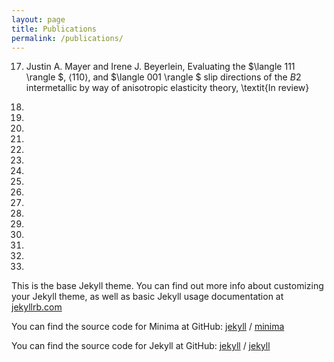 ```yaml
---
layout: page
title: Publications
permalink: /publications/
---
```


17. Justin A. Mayer and Irene J. Beyerlein, Evaluating the $\langle 111 \rangle $, $\langle 110 \rangle$, and $\langle 001 \rangle $ slip directions of the $B2$ intermetallic by way of anisotropic elasticity theory, \textit{In review} 

16. 

15. 

14. 

13. 

12. 

11. 

10.

9.

8. 

7. 

6. 

5. 

4. 

3. 

2.
 
1. 

This is the base Jekyll theme. You can find out more info about customizing your Jekyll theme, as well as basic Jekyll usage documentation at [jekyllrb.com](https://jekyllrb.com/)

You can find the source code for Minima at GitHub:
[jekyll][jekyll-organization] /
[minima](https://github.com/jekyll/minima)

You can find the source code for Jekyll at GitHub:
[jekyll][jekyll-organization] /
[jekyll](https://github.com/jekyll/jekyll)


[jekyll-organization]: https://github.com/jekyll

